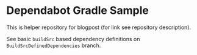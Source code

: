 # Dependabot Gradle Sample

This is helper repository for blogpost (for link see repository description).

See basic `buildSrc` based dependency definitions on `BuildSrcDefinedDependencies` branch.
